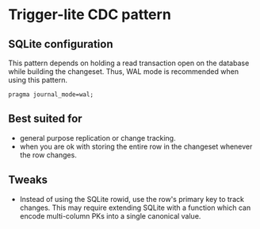 # Trigger-lite CDC pattern

## SQLite configuration

This pattern depends on holding a read transaction open on the database while building the changeset. Thus, WAL mode is recommended when using this pattern.

```
pragma journal_mode=wal;
```

## Best suited for

- general purpose replication or change tracking.
- when you are ok with storing the entire row in the changeset whenever the row changes.

## Tweaks

- Instead of using the SQLite rowid, use the row's primary key to track changes. This may require extending SQLite with a function which can encode multi-column PKs into a single canonical value.
